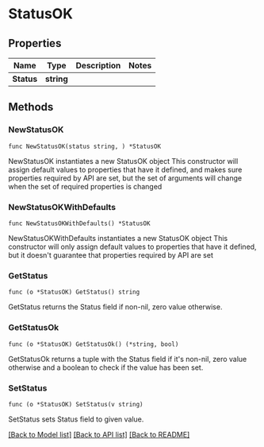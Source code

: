 # StatusOK

## Properties

Name | Type | Description | Notes
------------ | ------------- | ------------- | -------------
**Status** | **string** |  | 

## Methods

### NewStatusOK

`func NewStatusOK(status string, ) *StatusOK`

NewStatusOK instantiates a new StatusOK object
This constructor will assign default values to properties that have it defined,
and makes sure properties required by API are set, but the set of arguments
will change when the set of required properties is changed

### NewStatusOKWithDefaults

`func NewStatusOKWithDefaults() *StatusOK`

NewStatusOKWithDefaults instantiates a new StatusOK object
This constructor will only assign default values to properties that have it defined,
but it doesn't guarantee that properties required by API are set

### GetStatus

`func (o *StatusOK) GetStatus() string`

GetStatus returns the Status field if non-nil, zero value otherwise.

### GetStatusOk

`func (o *StatusOK) GetStatusOk() (*string, bool)`

GetStatusOk returns a tuple with the Status field if it's non-nil, zero value otherwise
and a boolean to check if the value has been set.

### SetStatus

`func (o *StatusOK) SetStatus(v string)`

SetStatus sets Status field to given value.



[[Back to Model list]](../README.md#documentation-for-models) [[Back to API list]](../README.md#documentation-for-api-endpoints) [[Back to README]](../README.md)


